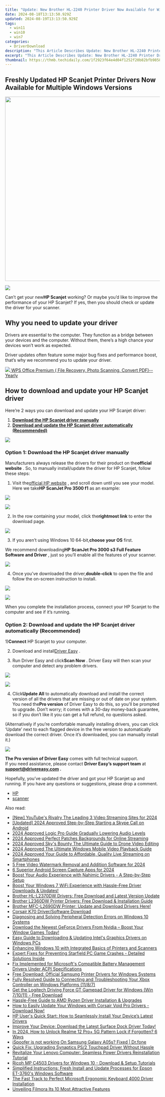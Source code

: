```yaml
---
title: "Update: New Brother HL-2240 Printer Driver Now Available for Windows PCs"
date: 2024-08-18T13:13:50.929Z
updated: 2024-08-19T13:13:50.929Z
tags:
  - win11
  - win10
  - win7
categories:
  - DriverDownload
description: "This Article Describes Update: New Brother HL-2240 Printer Driver Now Available for Windows PCs"
excerpt: "This Article Describes Update: New Brother HL-2240 Printer Driver Now Available for Windows PCs"
thumbnail: https://thmb.techidaily.com/1f2923f64e4d04f1252f20b82bfb98586fbf55cfa582bc360a8483bf8c37d216.jpg
---
```


## Freshly Updated HP Scanjet Printer Drivers Now Available for Multiple Windows Versions

<!-- affiliate ads begin -->
<a href="https://appsumo.8odi.net/c/5597632/2068407/7443" target="_top" id="2068407"><img src="//a.impactradius-go.com/display-ad/7443-2068407" border="0" alt="" width="1200" height="600"/></a><img height="0" width="0" src="https://appsumo.8odi.net/i/5597632/2068407/7443" style="position:absolute;visibility:hidden;" border="0" />
<!-- affiliate ads end -->
![](https://images.drivereasy.com/wp-content/uploads/2020/08/2020-08-06_11-21-24-2.jpg)

 Can’t get your new**HP Scanjet** working? Or maybe you’d like to improve the performance of your HP Scanjet? If yes, then you should check or update the driver for your scanner.

## Why you need to update your driver

 Drivers are essential to the computer. They function as a bridge between your devices and the computer. Without them, there’s a high chance your devices won’t work as expected.

 Driver updates often feature some major bug fixes and performance boost, that’s why we recommend you to update your driver.

<!-- affiliate ads begin -->
<a href="https://secure.2checkout.com/order/checkout.php?PRODS=38729081&QTY=1&AFFILIATE=108875&CART=1"><img src="https://website-prod.cache.wpscdn.com/img/wps-office-pdf-editor-1x.890dbda.png" border="0">
WPS Office Premium ( File Recovery, Photo Scanning, Convert PDF)--Yearly</a>
<!-- affiliate ads end -->
## How to download and update your HP Scanjet driver

Here’re 2 ways you can download and update your HP Scanjet driver:

1. **[Download the HP Scanjet driver manually](https://tools.techidaily.com/drivereasy/download/)**
2. **[Download and update the HP Scanjet driver automatically (Recommended)](https://www.drivereasy.com/knowledge/hp-scanjet-drivers-download-and-update-on-windows/#option2)**

<!-- affiliate ads begin -->
<a href="https://secure.2checkout.com/order/checkout.php?PRODS=4620778&QTY=1&AFFILIATE=108875&CART=1"><img src="https://secure.avangate.com/images/merchant/07dd4d5a72f5740ef0f035f201951476/300__250banner.jpg" border="0"></a>
<!-- affiliate ads end -->
### Option 1: Download the HP Scanjet driver manually

 Manufacturers always release the drivers for their product on the**official website** . So, to manually install/update the driver for HP Scanjet, follow these steps:

 1) Visit the[official HP website](https://support.hp.com/us-en/document/c04635830) , and scroll down until you see your model. Here we take**HP ScanJet Pro 3500 f1** as an example:

<!-- affiliate ads begin -->
<a href="https://secure.2checkout.com/order/checkout.php?PRODS=4621764&QTY=1&AFFILIATE=108875&CART=1"><img src="https://www.x-mirage.com/x-mirage/img/page-home.jpg" border="0"></a>
<!-- affiliate ads end -->
![](https://images.drivereasy.com/wp-content/uploads/2020/08/2020-08-06_12-23-46-1-1200x727.jpg)

 2) In the row containing your model, click the**rightmost link** to enter the download page.

![](https://images.drivereasy.com/wp-content/uploads/2020/08/2020-08-06_12-23-46-1200x727.jpg)

 3) If you aren’t using Windows 10 64-bit,**choose your OS** first.

 We recommend downloading**HP ScanJet Pro 3000 s3 Full Feature Software and Driver** , just so you’ll enable all the features of your scanner.

![](https://images.drivereasy.com/wp-content/uploads/2020/08/2020-08-06_12-25-10-1200x752.jpg)

 4) Once you’ve downloaded the driver,**double-click** to open the file and follow the on-screen instruction to install.

<!-- affiliate ads begin -->
<a href="https://estore.winxdvd.com/order/checkout.php?PRODS=4081991&QTY=1&AFFILIATE=108875&CART=1"><img src="https://www.winxdvd.com/affiliate/new-banner/wt-500x500.jpg" border="0"></a>
<!-- affiliate ads end -->
![](https://images.drivereasy.com/wp-content/uploads/2020/08/2020-08-06_12-32-40-1.jpg)

 When you complete the installation process, connect your HP Scanjet to the computer and see if it’s running.

### Option 2: Download and update the HP Scanjet driver automatically (Recommended)

 1)**Connect** HP Scanjet to your computer.

 2) Download and install[Driver Easy](https://tools.techidaily.com/drivereasy/download/) .

 3) Run Driver Easy and click**Scan Now** . Driver Easy will then scan your computer and detect any problem drivers.

<!-- affiliate ads begin -->
<a href="https://estore.winxdvd.com/order/checkout.php?PRODS=1412049&QTY=1&AFFILIATE=108875&CART=1"><img src="https://www.winxdvd.com/affiliate/new-banner/pt-200x200.jpg" border="0"></a>
<!-- affiliate ads end -->
![](https://images.drivereasy.com/wp-content/uploads/2020/08/2020-08-04_17-40-32-1.jpg)

 4) Click**Update All** to automatically download and install the correct version of all the drivers that are missing or out of date on your system. You need the**Pro version** of Driver Easy to do this, so you’ll be prompted to upgrade. Don’t worry; it comes with a 30-day money-back guarantee, so if you don’t like it you can get a full refund, no questions asked.  
  
 (Alternatively if you’re comfortable manually installing drivers, you can click ‘Update’ next to each flagged device in the free version to automatically download the correct driver. Once it’s downloaded, you can manually install it.)

![](https://images.drivereasy.com/wp-content/uploads/2020/08/2020-08-04_18-45-37-2.jpg)

**The Pro version of Driver Easy** comes with full technical support.  
 If you need assistance, please contact **Driver Easy’s support team** at **[support@drivereasy.com](https://tools.techidaily.com/drivereasy/download/) .**

 Hopefully, you’ve updated the driver and got your HP Scanjet up and running. If you have any questions or suggestions, please drop a comment.

* [HP](https://tools.techidaily.com/drivereasy/download/)
* [scanner](https://tools.techidaily.com/drivereasy/download/)

<ins class="adsbygoogle"
     style="display:block"
     data-ad-format="autorelaxed"
     data-ad-client="ca-pub-7571918770474297"
     data-ad-slot="1223367746"></ins>



<ins class="adsbygoogle"
     style="display:block"
     data-ad-client="ca-pub-7571918770474297"
     data-ad-slot="8358498916"
     data-ad-format="auto"
     data-full-width-responsive="true"></ins>

<span class="atpl-alsoreadstyle">Also read:</span>
<div><ul>
<li><a href="https://youtube-blog.techidaily.com/outubes-rivalry-the-leading-3-video-streaming-sites-for-2024/"><u>[New] YouTube's Rivalry  The Leading 3 Video Streaming Sites for 2024</u></a></li>
<li><a href="https://screen-sharing-recording.techidaily.com/updated-2024-approved-step-by-step-starting-a-skype-call-on-android/"><u>[Updated] 2024 Approved  Step-by-Step  Starting a Skype Call on Android</u></a></li>
<li><a href="https://extra-guidance.techidaily.com/2024-approved-logic-pro-guide-gradually-lowering-audio-levels/"><u>2024 Approved  Logic Pro Guide  Gradually Lowering Audio Levels</u></a></li>
<li><a href="https://extra-skills.techidaily.com/2024-approved-perfect-patches-backgrounds-for-online-streaming/"><u>2024 Approved  Perfect Patches  Backgrounds for Online Streaming</u></a></li>
<li><a href="https://extra-approaches.techidaily.com/2024-approved-skys-bounty-the-ultimate-guide-to-drone-video-editing/"><u>2024 Approved  Sky's Bounty  The Ultimate Guide to Drone Video Editing</u></a></li>
<li><a href="https://article-posts.techidaily.com/2024-approved-the-ultimate-windows-mobile-video-playback-guide/"><u>2024 Approved  The Ultimate Windows Mobile Video Playback Guide</u></a></li>
<li><a href="https://fox-helps.techidaily.com/2024-approved-your-guide-to-affordable-quality-live-streaming-on-smartphones/"><u>2024 Approved  Your Guide to Affordable, Quality Live Streaming on Smartphones</u></a></li>
<li><a href="https://ai-vdieo-software.techidaily.com/5-free-video-watermark-removal-and-addition-software-for-2024/"><u>5 Free Video Watermark Removal and Addition Software for 2024</u></a></li>
<li><a href="https://desktop-recording.techidaily.com/6-superior-android-screen-capture-apps-for-2024/"><u>6 Superior Android Screen Capture Apps for 2024</u></a></li>
<li><a href="https://win-amazing.techidaily.com/boost-your-audio-experience-with-nahimic-drivers-a-step-by-step-setup/"><u>Boost Your Audio Experience with Nahimic Drivers - A Step-by-Step Setup</u></a></li>
<li><a href="https://win-amazing.techidaily.com/boost-your-windows-7-wifi-experience-with-hassle-free-driver-downloads-and-updates/"><u>Boost Your Windows 7 WiFi Experience with Hassle-Free Driver Downloads & Updates!</u></a></li>
<li><a href="https://win-amazing.techidaily.com/brother-hl-l2370dw-drivers-free-download-and-latest-version-update/"><u>Brother HL-L2370DW Drivers: Free Download and Latest Version Update</u></a></li>
<li><a href="https://win-amazing.techidaily.com/brother-l2360dw-printer-drivers-free-download-and-installation-guide/"><u>Brother L2360DW Printer Drivers: Free Download & Installation Guide</u></a></li>
<li><a href="https://win-amazing.techidaily.com/brother-mfc-l2690dw-printer-update-and-download-drivers-here/"><u>Brother MFC-L2690DW Printer: Update and Download Drivers Here!</u></a></li>
<li><a href="https://win-amazing.techidaily.com/corsair-k70-driversoftware-download/"><u>Corsair K70 Driver/Software Download</u></a></li>
<li><a href="https://win-amazing.techidaily.com/diagnosing-and-solving-peripheral-detection-errors-on-windows-10-systems/"><u>Diagnosing and Solving Peripheral Detection Errors on Windows 10 Systems</u></a></li>
<li><a href="https://win-amazing.techidaily.com/1722979073050-download-the-newest-geforce-drivers-from-nvidia-boost-your-window-games-today/"><u>Download the Newest GeForce Drivers From Nvidia – Boost Your Window Games Today!</u></a></li>
<li><a href="https://win-amazing.techidaily.com/easy-guide-to-downloading-and-updating-intels-graphics-drivers-on-windows-pcs/"><u>Easy Guide to Downloading & Updating Intel's Graphics Drivers on Windows PCs</u></a></li>
<li><a href="https://win-amazing.techidaily.com/enhancing-windows-10-with-integrated-basics-of-printers-and-scanners/"><u>Enhancing Windows 10 with Integrated Basics of Printers and Scanners</u></a></li>
<li><a href="https://win-amazing.techidaily.com/expert-fixes-for-preventing-starfield-pc-game-crashes-detailed-solutions-inside/"><u>Expert Fixes for Preventing Starfield PC Game Crashes - Detailed Solutions Inside</u></a></li>
<li><a href="https://win-amazing.techidaily.com/fix-implemented-for-microsofts-compatible-battery-management-drivers-under-acpi-specifications/"><u>Fix Implemented for Microsoft's Compatible Battery Management Drivers Under ACPI Specifications</u></a></li>
<li><a href="https://win-amazing.techidaily.com/free-download-official-samsung-printer-drivers-for-windows-systems/"><u>Free Download: Official Samsung Printer Drivers for Windows Systems</u></a></li>
<li><a href="https://win-amazing.techidaily.com/fully-resolved-guide-to-connecting-and-troubleshooting-your-xbox-controller-on-windows-platforms-1187/"><u>Fully Resolved Guide to Connecting and Troubleshooting Your Xbox Controller on Windows Platforms (11/8/7)</u></a></li>
<li><a href="https://win-amazing.techidaily.com/get-the-logitech-driving-force-gt-gamepad-driver-for-windows-win-71011-free-download/"><u>Get the Logitech Driving Force GT Gamepad Driver for Windows (Win 7/10/11) - Free Download</u></a></li>
<li><a href="https://win-amazing.techidaily.com/hassle-free-guide-to-amd-ryzen-driver-installation-and-upgrades/"><u>Hassle-Free Guide to AMD Ryzen Driver Installation & Upgrades</u></a></li>
<li><a href="https://win-amazing.techidaily.com/1722978730768-how-to-easily-update-your-windows-with-corsair-void-pro-drivers-download-now/"><u>How to Easily Update Your Windows with Corsair Void Pro Drivers - Download Now!</u></a></li>
<li><a href="https://win-amazing.techidaily.com/hp-users-quick-start-how-to-seamlessly-install-your-devices-latest-drivers/"><u>HP User's Quick Start: How to Seamlessly Install Your Device’s Latest Drivers</u></a></li>
<li><a href="https://win-amazing.techidaily.com/1722960953881-improve-your-device-download-the-latest-surface-dock-driver-today/"><u>Improve Your Device: Download the Latest Surface Dock Driver Today!</u></a></li>
<li><a href="https://easy-unlock-android.techidaily.com/in-2024-how-to-unlock-realme-12-proplus-5g-pattern-lock-if-forgotten-6-ways-by-drfone-android/"><u>In 2024, How to Unlock Realme 12 Pro+ 5G Pattern Lock if Forgotten? 6 Ways</u></a></li>
<li><a href="https://fake-location.techidaily.com/ispoofer-is-not-working-on-samsung-galaxy-a05s-fixed-drfone-by-drfone-virtual-android/"><u>iSpoofer is not working On Samsung Galaxy A05s? Fixed | Dr.fone</u></a></li>
<li><a href="https://win-amazing.techidaily.com/quick-fix-upgrading-synaptics-ps2-touchpad-driver-without-hassle/"><u>Quick Fix: Upgrading Synaptics PS/2 Touchpad Driver Without Hassle</u></a></li>
<li><a href="https://win-amazing.techidaily.com/revitalize-your-lenovo-computer-seamless-power-drivers-reinstallation-tutorial/"><u>Revitalize Your Lenovo Computer: Seamless Power Drivers Reinstallation Tutorial</u></a></li>
<li><a href="https://win-amazing.techidaily.com/ricoh-mp-c4503-drivers-for-windows-10-download-and-setup-tutorials/"><u>Ricoh MP C4503 Drivers for Windows 10 - Download & Setup Tutorials</u></a></li>
<li><a href="https://win-amazing.techidaily.com/simplified-instructions-fresh-install-and-update-processes-for-epson-et-3760s-windows-software/"><u>Simplified Instructions: Fresh Install and Update Processes for Epson ET-3760's Windows Software</u></a></li>
<li><a href="https://win-amazing.techidaily.com/the-fast-track-to-perfect-microsoft-ergonomic-keyboard-4000-driver-installation/"><u>The Fast Track to Perfect Microsoft Ergonomic Keyboard 4000 Driver Installation</u></a></li>
<li><a href="https://extra-tips.techidaily.com/unveiling-filmora-its-10-most-attractive-features/"><u>Unveiling Filmora  Its 10 Most Attractive Features</u></a></li>
</ul></div>
